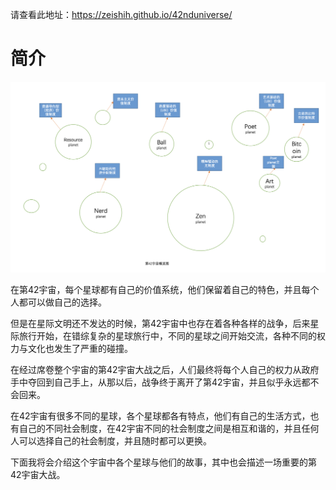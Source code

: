 请查看此地址：https://zeishih.github.io/42nduniverse/

# 简介

![](picture/42.png)


&#x20;      在第42宇宙，每个星球都有自己的价值系统，他们保留着自己的特色，并且每个人都可以做自己的选择。

&#x20;      但是在星际文明还不发达的时候，第42宇宙中也存在着各种各样的战争，后来星际旅行开始，在错综复杂的星球旅行中，不同的星球之间开始交流，各种不同的权力与文化也发生了严重的碰撞。

&#x20;      在经过席卷整个宇宙的第42宇宙大战之后，人们最终将每个人自己的权力从政府手中夺回到自己手上，从那以后，战争终于离开了第42宇宙，并且似乎永远都不会回来。

&#x20;       在42宇宙有很多不同的星球，各个星球都各有特点，他们有自己的生活方式，也有自己的不同社会制度，在42宇宙不同的社会制度之间是相互和谐的，并且任何人可以选择自己的社会制度，并且随时都可以更换。

&#x20;      下面我将会介绍这个宇宙中各个星球与他们的故事，其中也会描述一场重要的第42宇宙大战。


